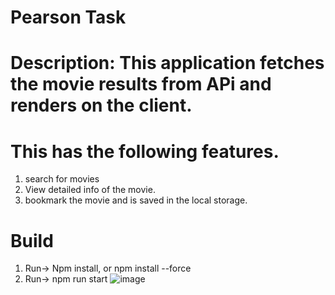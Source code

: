 # Pearson Task
# Description: This application fetches the movie results from APi and renders on the client.
# This has the following features. 
1. search for movies
2. View detailed info of the movie.
3. bookmark the movie and is saved in the local storage.


# Build
1. Run->  Npm install, or npm install --force
2. Run-> npm run start
![image](https://user-images.githubusercontent.com/43977542/182309116-5d45d0cb-d51b-4846-825f-fcd680a95405.png)
